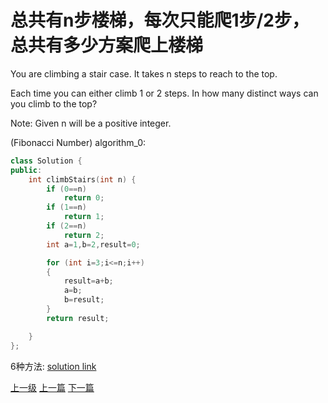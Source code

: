 # 总共有n步楼梯，每次只能爬1步/2步，总共有多少方案爬上楼梯


You are climbing a stair case. It takes n steps to reach to the top.

Each time you can either climb 1 or 2 steps. In how many distinct ways can you climb to the top?

Note: Given n will be a positive integer.


(Fibonacci Number)  algorithm_0:
```c++
class Solution {
public:
    int climbStairs(int n) {
        if (0==n)
            return 0;
        if (1==n)
            return 1;
        if (2==n)
            return 2;
        int a=1,b=2,result=0;

        for (int i=3;i<=n;i++)
        {
            result=a+b;
            a=b;
            b=result;
        }
        return result;

    }
};
```

6种方法:
[solution link](https://leetcode.com/problems/climbing-stairs/solution/)


[上一级](base.md)
[上一篇](add_two_numbers.md)
[下一篇](count_and_say.md)
